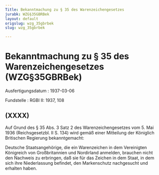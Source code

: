 ```yaml
---
Title: Bekanntmachung zu § 35 des Warenzeichengesetzes
jurabk: WZG§35GBRBek
layout: default
origslug: wzg_35gbrbek
slug: wzg_35gbrbek

---
```


# Bekanntmachung zu § 35 des Warenzeichengesetzes (WZG§35GBRBek)

Ausfertigungsdatum
:   1937-03-06

Fundstelle
:   RGBl II: 1937, 108



## (XXXX)

Auf Grund des § 35 Abs. 3 Satz 2 des Warenzeichengesetzes vom 5. Mai
1936 (Reichsgesetzbl. II S. 134) wird gemäß einer Mitteilung der
Königlich Britischen Regierung bekanntgemacht:

Deutsche Staatsangehörige, die ein Warenzeichen in dem Vereinigten
Königreich von Großbritannien und Nordirland anmelden, brauchen nicht
den Nachweis zu erbringen, daß sie für das Zeichen in dem Staat, in
dem sich ihre Niederlassung befindet, den Markenschutz nachgesucht und
erhalten haben.

